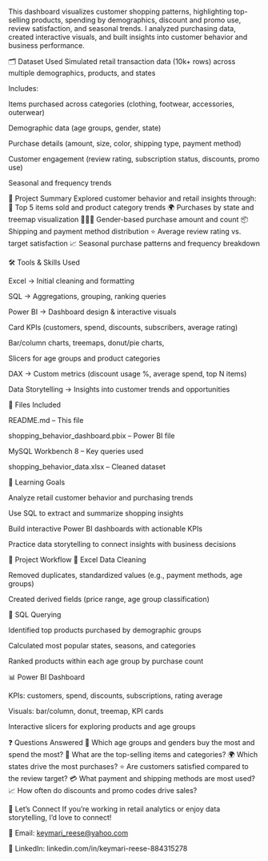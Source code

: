 This dashboard visualizes customer shopping patterns, highlighting top-selling products, spending by demographics, discount and promo use, review satisfaction, and seasonal trends. I analyzed purchasing data, created interactive visuals, and built insights into customer behavior and business performance.

🗂️ Dataset Used
Simulated retail transaction data (10k+ rows) across multiple demographics, products, and states

Includes:

Items purchased across categories (clothing, footwear, accessories, outerwear)

Demographic data (age groups, gender, state)

Purchase details (amount, size, color, shipping type, payment method)

Customer engagement (review rating, subscription status, discounts, promo use)

Seasonal and frequency trends

📌 Project Summary
Explored customer behavior and retail insights through:
👕 Top 5 items sold and product category trends
🌍 Purchases by state and treemap visualization
🧑‍🤝‍🧑 Gender-based purchase amount and count
📦 Shipping and payment method distribution
⭐ Average review rating vs. target satisfaction
📈 Seasonal purchase patterns and frequency breakdown

🛠️ Tools & Skills Used

Excel → Initial cleaning and formatting

SQL → Aggregations, grouping, ranking queries

Power BI → Dashboard design & interactive visuals

Card KPIs (customers, spend, discounts, subscribers, average rating)

Bar/column charts, treemaps, donut/pie charts, 

Slicers for age groups and product categories

DAX → Custom metrics (discount usage %, average spend, top N items)

Data Storytelling → Insights into customer trends and opportunities

📁 Files Included

README.md – This file

shopping_behavior_dashboard.pbix – Power BI file

MySQL Workbench 8 – Key queries used

shopping_behavior_data.xlsx – Cleaned dataset

🚀 Learning Goals

Analyze retail customer behavior and purchasing trends

Use SQL to extract and summarize shopping insights

Build interactive Power BI dashboards with actionable KPIs

Practice data storytelling to connect insights with business decisions

🔄 Project Workflow
🧹 Excel Data Cleaning

Removed duplicates, standardized values (e.g., payment methods, age groups)

Created derived fields (price range, age group classification)

🧾 SQL Querying

Identified top products purchased by demographic groups

Calculated most popular states, seasons, and categories

Ranked products within each age group by purchase count

📊 Power BI Dashboard

KPIs: customers, spend, discounts, subscriptions, rating average

Visuals: bar/column, donut, treemap, KPI cards

Interactive slicers for exploring products and age groups

❓ Questions Answered
👥 Which age groups and genders buy the most and spend the most?
👜 What are the top-selling items and categories?
🌍 Which states drive the most purchases?
⭐ Are customers satisfied compared to the review target?
💳 What payment and shipping methods are most used?
📈 How often do discounts and promo codes drive sales?

🙌 Let’s Connect
If you’re working in retail analytics or enjoy data storytelling, I’d love to connect!

📧 Email: keymari_reese@yahoo.com

💼 LinkedIn: linkedin.com/in/keymari-reese-884315278
